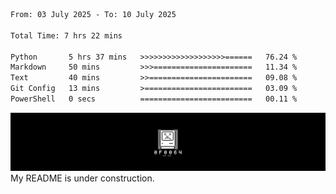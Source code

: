 <!--START_SECTION:waka-->

```txt
From: 03 July 2025 - To: 10 July 2025

Total Time: 7 hrs 22 mins

Python       5 hrs 37 mins   >>>>>>>>>>>>>>>>>>>======   76.24 %
Markdown     50 mins         >>>======================   11.34 %
Text         40 mins         >>=======================   09.08 %
Git Config   13 mins         >========================   03.09 %
PowerShell   0 secs          =========================   00.11 %
```

<!--END_SECTION:waka-->

<img src="https://raw.githubusercontent.com/n3xta/image-hosting/main/img/202411032331174.png"/>
My README is under construction. 
